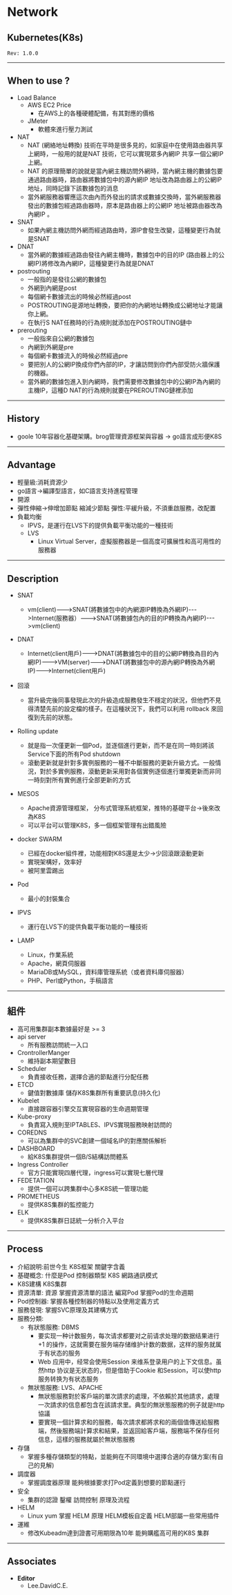 Network
============================

## Kubernetes(K8s)

`Rev: 1.0.0`

---

## When to use ?

  - Load Balance
    - AWS EC2 Price
      - 在AWS上的各種硬體配備，有其對應的價格
    - JMeter
      - 軟體來進行壓力測試
  - NAT
    - NAT (網絡地址轉換) 技術在平時是很多見的，如家庭中在使用路由器共享上網時，一般用的就是NAT 技術，它可以實現眾多內網IP 共享一個公網IP 上網。
    - NAT 的原理簡單的說就是當內網主機訪問外網時，當內網主機的數據包要通過路由器時，路由器將數據包中的源內網IP 地址改為路由器上的公網IP 地址，同時記錄下該數據包的消息
    - 當外網服務器響應這次由內而外發出的請求或數據交換時，當外網服務器發出的數據包經過路由器時，原本是路由器上的公網IP 地址被路由器改為內網IP 。 
  - SNAT
    - 如果內網主機訪問外網而經過路由時，源IP會發生改變，這種變更行為就是SNAT
  - DNAT 
    - 當外網的數據經過路由發往內網主機時，數據包中的目的IP (路由器上的公網IP)將修改為內網IP，這種變更行為就是DNAT
  - postrouting
    - 一般指的是發往公網的數據包
    - 外網到內網是post
    - 每個網卡數據流出的時候必然經過post
    - POSTROUTING是源地址轉換，要把你的內網地址轉換成公網地址才能讓你上網。
    - 在執行S NAT任務時的行為規則就添加在POSTROUTING鏈中
  - prerouting
    - 一般指來自公網的數據包
    - 內網到外網是pre
    - 每個網卡數據流入的時候必然經過pre
    - 要把別人的公網IP換成你們內部的IP，才讓訪問到你們內部受防火牆保護的機器。
    - 當外網的數據包進入到內網時，我們需要修改數據包中的公網IP為內網的主機IP，這種D NAT的行為規則就要在PREROUTING鏈裡添加
    
---

## History

  - goole 10年容器化基礎架購。brog管理資源框架與容器 -> go語言成形便K8S

---

## Advantage

  - 輕量級:消耗資源少
  - go語言->編譯型語言，如C語言支持進程管理
  - 開源
  - 彈性伸縮->伸增加節點 縮減少節點 彈性:平緩升級，不須重啟服務，改配置
  - 負載均衡
    - IPVS，是運行在LVS下的提供負載平衡功能的一種技術 
     - LVS 
       - Linux Virtual Server，虛擬服務器是一個高度可擴展性和高可用性的服務器

---

## Description

  - SNAT

    - vm(client)--->SNAT(將數據包中的內網源IP轉換為外網IP)--->Internet(服務器）--->SNAT(將數據包內的目的IP轉換為內網IP)--->vm(client)
  - DNAT

    - Internet(client用戶)--->DNAT(將數據包中的目的公網IP轉換為目的內網IP)--->VM(server)--->DNAT(將數據包中的源內網IP轉換為外網IP)--->Internet(client用戶)
  - 回滾 
    - 當升級完後同事發現此次的升級造成服務發生不穩定的狀況，但他們不見得清楚先前的設定檔的樣子。在這種狀況下，我們可以利用 rollback 來回復到先前的狀態。
  - Rolling update
    - 就是指一次僅更新一個Pod，並逐個進行更新，而不是在同一時刻將該Service下面的所有Pod shutdown
    - 滾動更新就是針對多實例服務的一種不中斷服務的更新升級方式。一般情況，對於多實例服務，滾動更新采用對各個實例逐個進行單獨更新而非同一時刻對所有實例進行全部更新的方式
  - MESOS
    - Apache資源管理框架， 分布式管理系統框架，推特的基礎平台->後來改為K8S
    - 可以平台可以管理K8S，多一個框架管理有出錯風險
  - docker SWARM
    - 已經在docker組件裡，功能相對K8S還是太少->少回滾跟滾動更新
    - 實現架構好，效率好
    - 被阿里雲踢出
  - Pod
    - 最小的封裝集合 
  - IPVS
    - 運行在LVS下的提供負載平衡功能的一種技術 
  - LAMP
    - Linux，作業系統
    - Apache，網頁伺服器
    - MariaDB或MySQL，資料庫管理系統（或者資料庫伺服器）
    - PHP、Perl或Python，手稿語言

---

## 組件

  - 高可用集群副本數據最好是 >= 3
  - api server
    - 所有服務訪問統一入口 
  - CrontrollerManger
    - 維持副本期望數目
  - Scheduler
    - 負責接收任務，選擇合適的節點進行分配任務
  - ETCD
    - 鍵值對數據庫 儲存K8S集群所有重要訊息(持久化)
  - Kubelet
    - 直接跟容器引擎交互實現容器的生命週期管理
  - Kube-proxy
    - 負責寫入規則至IPTABLES、IPVS實現服務映射訪問的
  - COREDNS
    - 可以為集群中的SVC創建一個域名IP的對應關係解析
  - DASHBOARD
    - 給K8S集群提供一個B/S結構訪問體系
  - Ingress Controller
    - 官方只能實現四層代理，ingress可以實現七層代理
  - FEDETATION
    - 提供一個可以跨集群中心多K8S統一管理功能
  - PROMETHEUS
    - 提供K8S集群的監控能力
  - ELK
    - 提供K8S集群日誌統一分析介入平台               

---

## Process

  - 介紹說明:前世今生 K8S框架 關鍵字含義 
  - 基礎概念: 什麼是Pod 控制器類型 K8S 網路通訊模式
  - K8S建構 K8S集群
  - 資源清單: 資源 掌握資源清單的語法 編寫Pod 掌握Pod的生命週期
  - Pod控制器: 掌握各種控制器的特點以及使用定義方式
  - 服務發現: 掌握SVC原理及其建構方式
  - 服務分類: 
    - 有狀態服務: DBMS
      - 要实现一种计数服务，每次请求都要对之前请求处理的数据结果进行+1 的操作，这就需要在服务端存储维护计数的数据，这样的服务就属于有状态的服务
      - Web 应用中，经常会使用Session 来维系登录用户的上下文信息。虽然http 协议是无状态的，但是借助于Cookie 和Session，可以使http 服务转换为有状态服务
    - 無狀態服務: LVS、APACHE
      - 無狀態服務對於客戶端的單次請求的處理，不依賴於其他請求，處理一次請求的信息都包含在該請求里。典型的無狀態服務的例子就是http 協議
      - 要實現一個計算求和的服務，每次請求都將求和的兩個值傳送給服務端，然後服務端計算求和結果，並返回給客戶端，服務端不保存任何信息，這樣的服務就屬於無狀態服務
  - 存儲
    - 掌握多種存儲類型的特點，並能夠在不同環境中選擇合適的存儲方案(有自己的見解)
  - 調度器
    - 掌握調度器原理 能夠根據要求打Pod定義到想要的節點運行
  - 安全
    - 集群的認證 鑿權 訪問控制 原理及流程 
  - HELM
    - Linux yum 掌握 HELM 原理 HELM模板自定義 HELM部屬一些常用插件
  - 運維
    - 修改Kubeadm達到證書可用期限為10年 能夠購艦高可用的K8S 集群

---

## Associates

  - **Editor**
    - Lee.DavidC.E.
